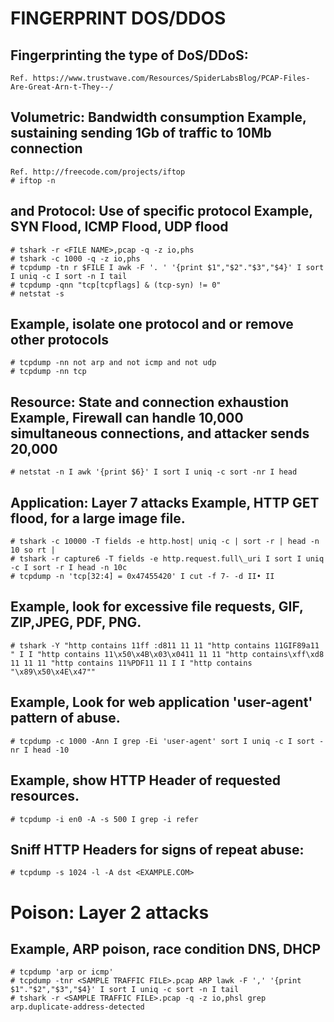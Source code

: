 # FINGERPRINT DOS/DDOS
## Fingerprinting the type of DoS/DDoS:
```
Ref. https://www.trustwave.com/Resources/SpiderLabsBlog/PCAP-Files-Are-Great-Arn-t-They--/
```
## Volumetric: Bandwidth consumption Example, sustaining sending 1Gb of traffic to 10Mb connection
```
Ref. http://freecode.com/projects/iftop
# iftop -n
```
## and Protocol: Use of specific protocol Example, SYN Flood, ICMP Flood, UDP flood
```
# tshark -r <FILE NAME>,pcap -q -z io,phs
# tshark -c 1000 -q -z io,phs
# tcpdump -tn r $FILE I awk -F '. ' '{print $1","$2"."$3","$4}' I sort I uniq -c I sort -n I tail
# tcpdump -qnn "tcp[tcpflags] & (tcp-syn) != 0"
# netstat -s
```
## Example, isolate one protocol and or remove other protocols
```
# tcpdump -nn not arp and not icmp and not udp
# tcpdump -nn tcp
```

## Resource: State and connection exhaustion Example, Firewall can handle 10,000 simultaneous connections, and attacker sends 20,000
```
# netstat -n I awk '{print $6}' I sort I uniq -c sort -nr I head
```
## Application: Layer 7 attacks Example, HTTP GET flood, for a large image file.
```
# tshark -c 10000 -T fields -e http.host| uniq -c | sort -r | head -n 10 so rt |
# tshark -r capture6 -T fields -e http.request.full\_uri I sort I uniq -c I sort -r I head -n 10c
# tcpdump -n 'tcp[32:4] = 0x47455420' I cut -f 7- -d II• II
```
## Example, look for excessive file requests, GIF, ZIP,JPEG, PDF, PNG.
```
# tshark -Y "http contains 11ff :d811 11 11 "http contains 11GIF89a11 " I I "http contains 11\x50\x4B\x03\x0411 11 11 "http contains\xff\xd8 11 11 11 "http contains 11%PDF11 11 I I "http contains "\x89\x50\x4E\x47""
```
## Example, Look for web application 'user-agent' pattern of abuse.
```
# tcpdump -c 1000 -Ann I grep -Ei 'user-agent' sort I uniq -c I sort -nr I head -10
```
## Example, show HTTP Header of requested resources.
```
# tcpdump -i en0 -A -s 500 I grep -i refer
```
## Sniff HTTP Headers for signs of repeat abuse:
```
# tcpdump -s 1024 -l -A dst <EXAMPLE.COM>
```
# Poison: Layer 2 attacks
## Example, ARP poison, race condition DNS, DHCP
```
# tcpdump 'arp or icmp'
# tcpdump -tnr <SAMPLE TRAFFIC FILE>.pcap ARP lawk -F ',' '{print $1"."$2","$3","$4}' I sort I uniq -c sort -n I tail
# tshark -r <SAMPLE TRAFFIC FILE>.pcap -q -z io,phsl grep arp.duplicate-address-detected
```